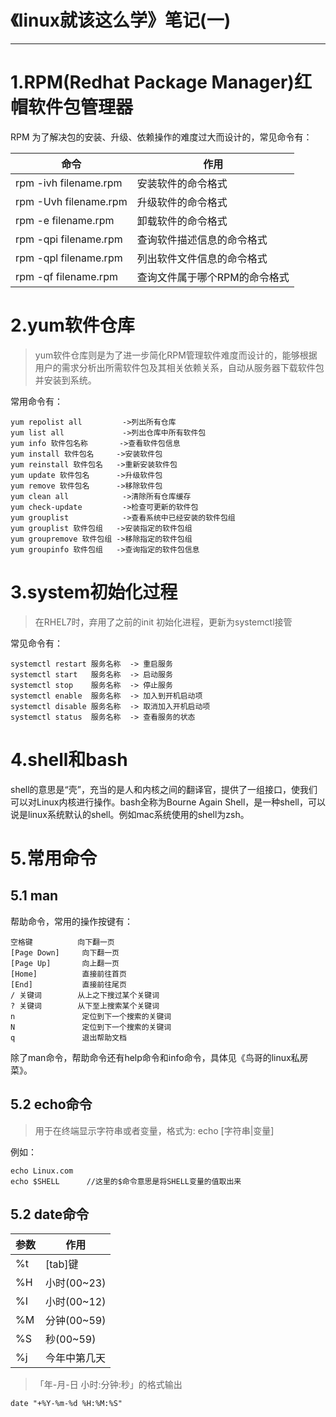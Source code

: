 ﻿# 《linux就该这么学》笔记(一)
---
# 1.RPM(Redhat Package Manager)红帽软件包管理器

RPM 为了解决包的安装、升级、依赖操作的难度过大而设计的，常见命令有：

|命令|作用|
|-|-|
|rpm -ivh filename.rpm | 安装软件的命令格式|
|rpm -Uvh filename.rpm | 升级软件的命令格式|
|rpm -e   filename.rpm | 卸载软件的命令格式|
|rpm -qpi filename.rpm | 查询软件描述信息的命令格式|
|rpm -qpl filename.rpm | 列出软件文件信息的命令格式|
|rpm -qf  filename.rpm | 查询文件属于哪个RPM的命令格式|

# 2.yum软件仓库
> yum软件仓库则是为了进一步简化RPM管理软件难度而设计的，能够根据用户的需求分析出所需软件包及其相关依赖关系，自动从服务器下载软件包并安装到系统。

常用命令有：
```
yum repolist all         ->列出所有仓库
yum list all             ->列出仓库中所有软件包
yum info 软件包名称       ->查看软件包信息
yum install 软件包名     ->安装软件包
yum reinstall 软件包名   ->重新安装软件包
yum update 软件包名      ->升级软件包
yum remove 软件包名      ->移除软件包
yum clean all            ->清除所有仓库缓存
yum check-update         ->检查可更新的软件包
yum grouplist            ->查看系统中已经安装的软件包组
yum grouplist 软件包组   ->安装指定的软件包组
yum groupremove 软件包组 ->移除指定的软件包组
yum groupinfo 软件包组   ->查询指定的软件包信息
```
# 3.system初始化过程
> 在RHEL7时，弃用了之前的init 初始化进程，更新为systemctl接管

常见命令有：
```
systemctl restart 服务名称  -> 重启服务
systemctl start   服务名称  -> 启动服务
systemctl stop    服务名称  -> 停止服务
systemctl enable  服务名称  -> 加入到开机启动项
systemctl disable 服务名称  -> 取消加入开机启动项
systemctl status  服务名称  -> 查看服务的状态
```
# 4.shell和bash
shell的意思是“壳”，充当的是人和内核之间的翻译官，提供了一组接口，使我们可以对Linux内核进行操作。bash全称为Bourne Again Shell，是一种shell，可以说是linux系统默认的shell。例如mac系统使用的shell为zsh。
# 5.常用命令
## 5.1 man
帮助命令，常用的操作按键有：
```
空格键          向下翻一页
[Page Down]     向下翻一页
[Page Up]       向上翻一页
[Home]          直接前往首页
[End]           直接前往尾页
/ 关键词        从上之下搜过某个关键词
? 关键词        从下至上搜索某个关键词
n               定位到下一个搜索的关键词
N               定位到下一个搜索的关键词
q               退出帮助文档
```
除了man命令，帮助命令还有help命令和info命令，具体见《鸟哥的linux私房菜》。
## 5.2 echo命令
> 用于在终端显示字符串或者变量，格式为: echo [字符串|变量]

例如：
```
echo Linux.com
echo $SHELL      //这里的$命令意思是将SHELL变量的值取出来
```
## 5.2 date命令
|   参数  | 作用 |
|--------|---------|
|  %t      | [tab]键     |
|  %H      | 小时(00~23)        |
|  %I      |    小时(00~12)     |
|  %M      |分钟(00~59)         |
|  %S      |秒(00~59)         |
|  %j      |今年中第几天         |
> 「年-月-日 小时:分钟:秒」的格式输出
```
date "+%Y-%m-%d %H:%M:%S"
```

